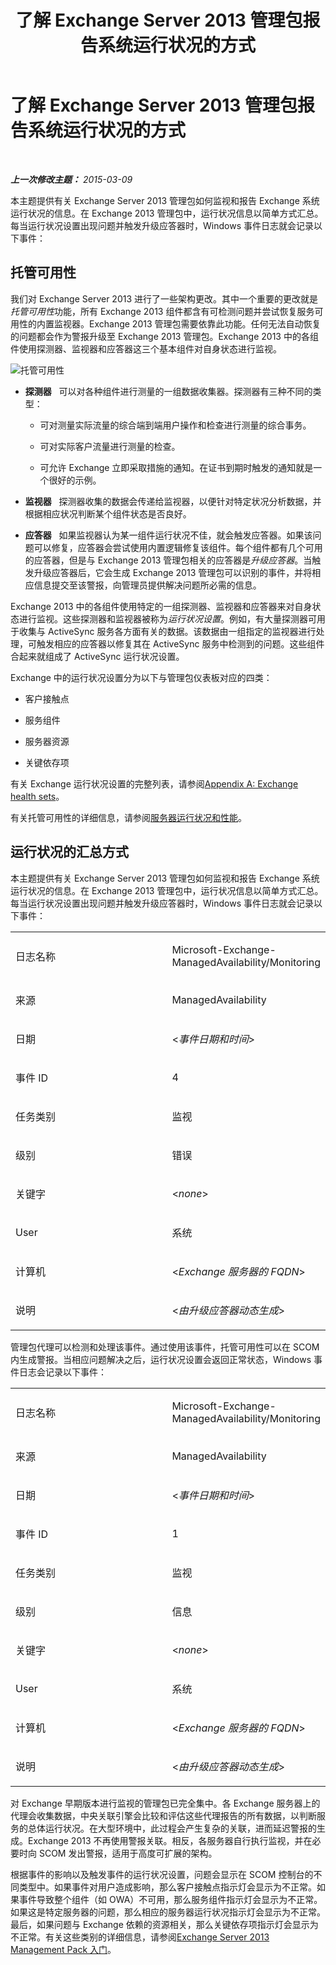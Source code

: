﻿---
title: 了解 Exchange Server 2013 管理包报告系统运行状况的方式
TOCTitle: 了解 Exchange Server 2013 管理包报告系统运行状况的方式
ms:assetid: 6ca8847f-93fe-458d-bd43-7afad7fdd2f4
ms:mtpsurl: https://technet.microsoft.com/zh-cn/library/Dn195910(v=EXCHG.150)
ms:contentKeyID: 53275724
ms.author: dstrome
ms.date: 04/03/2015
mtps_version: v=EXCHG.150
ms.translationtype: HT
---

# 了解 Exchange Server 2013 管理包报告系统运行状况的方式

 

_**上一次修改主题：** 2015-03-09_

本主题提供有关 Exchange Server 2013 管理包如何监视和报告 Exchange 系统运行状况的信息。在 Exchange 2013 管理包中，运行状况信息以简单方式汇总。每当运行状况设置出现问题并触发升级应答器时，Windows 事件日志就会记录以下事件：

## 托管可用性

我们对 Exchange Server 2013 进行了一些架构更改。其中一个重要的更改就是*托管可用性*功能，所有 Exchange 2013 组件都含有可检测问题并尝试恢复服务可用性的内置监视器。Exchange 2013 管理包需要依靠此功能。任何无法自动恢复的问题都会作为警报升级至 Exchange 2013 管理包。Exchange 2013 中的各组件使用探测器、监视器和应答器这三个基本组件对自身状态进行监视。

![托管可用性](images/Dn195910.dd5febae-d05e-4089-a3f5-1691b2d9a3d7(EXCHG.150).png "托管可用性")

  - **探测器**   可以对各种组件进行测量的一组数据收集器。探测器有三种不同的类型：
    
      - 可对测量实际流量的综合端到端用户操作和检查进行测量的综合事务。
    
      - 可对实际客户流量进行测量的检查。
    
      - 可允许 Exchange 立即采取措施的通知。在证书到期时触发的通知就是一个很好的示例。

  - **监视器**   探测器收集的数据会传递给监视器，以便针对特定状况分析数据，并根据相应状况判断某个组件状态是否良好。

  - **应答器**   如果监视器认为某一组件运行状况不佳，就会触发应答器。如果该问题可以修复，应答器会尝试使用内置逻辑修复该组件。每个组件都有几个可用的应答器，但是与 Exchange 2013 管理包相关的应答器是*升级应答器*。当触发升级应答器后，它会生成 Exchange 2013 管理包可以识别的事件，并将相应信息提交至该警报，向管理员提供解决问题所必需的信息。

Exchange 2013 中的各组件使用特定的一组探测器、监视器和应答器来对自身状态进行监视。这些探测器和监视器被称为*运行状况设置*。例如，有大量探测器可用于收集与 ActiveSync 服务各方面有关的数据。该数据由一组指定的监视器进行处理，可触发相应的应答器以修复其在 ActiveSync 服务中检测到的问题。这些组件合起来就组成了 ActiveSync 运行状况设置。

Exchange 中的运行状况设置分为以下与管理包仪表板对应的四类：

  - 客户接触点

  - 服务组件

  - 服务器资源

  - 关键依存项

有关 Exchange 运行状况设置的完整列表，请参阅[Appendix A: Exchange health sets](appendix-a-exchange-health-sets.md)。

有关托管可用性的详细信息，请参阅[服务器运行状况和性能](https://technet.microsoft.com/zh-cn/library/jj150551\(v=exchg.150\))。

## 运行状况的汇总方式

本主题提供有关 Exchange Server 2013 管理包如何监视和报告 Exchange 系统运行状况的信息。在 Exchange 2013 管理包中，运行状况信息以简单方式汇总。每当运行状况设置出现问题并触发升级应答器时，Windows 事件日志就会记录以下事件：


<table>
<colgroup>
<col style="width: 50%" />
<col style="width: 50%" />
</colgroup>
<tbody>
<tr class="odd">
<td><p>日志名称</p></td>
<td><p>Microsoft-Exchange-ManagedAvailability/Monitoring</p></td>
</tr>
<tr class="even">
<td><p>来源</p></td>
<td><p>ManagedAvailability</p></td>
</tr>
<tr class="odd">
<td><p>日期</p></td>
<td><p>&lt;<em>事件日期和时间</em>&gt;</p></td>
</tr>
<tr class="even">
<td><p>事件 ID</p></td>
<td><p>4</p></td>
</tr>
<tr class="odd">
<td><p>任务类别</p></td>
<td><p>监视</p></td>
</tr>
<tr class="even">
<td><p>级别</p></td>
<td><p>错误</p></td>
</tr>
<tr class="odd">
<td><p>关键字</p></td>
<td><p>&lt;<em>none</em>&gt;</p></td>
</tr>
<tr class="even">
<td><p>User</p></td>
<td><p>系统</p></td>
</tr>
<tr class="odd">
<td><p>计算机</p></td>
<td><p>&lt;<em>Exchange 服务器的 FQDN</em>&gt;</p></td>
</tr>
<tr class="even">
<td><p>说明</p></td>
<td><p>&lt;<em>由升级应答器动态生成</em>&gt;</p></td>
</tr>
</tbody>
</table>


管理包代理可以检测和处理该事件。通过使用该事件，托管可用性可以在 SCOM 内生成警报。当相应问题解决之后，运行状况设置会返回正常状态，Windows 事件日志会记录以下事件：


<table>
<colgroup>
<col style="width: 50%" />
<col style="width: 50%" />
</colgroup>
<tbody>
<tr class="odd">
<td><p>日志名称</p></td>
<td><p>Microsoft-Exchange-ManagedAvailability/Monitoring</p></td>
</tr>
<tr class="even">
<td><p>来源</p></td>
<td><p>ManagedAvailability</p></td>
</tr>
<tr class="odd">
<td><p>日期</p></td>
<td><p>&lt;<em>事件日期和时间</em>&gt;</p></td>
</tr>
<tr class="even">
<td><p>事件 ID</p></td>
<td><p>1</p></td>
</tr>
<tr class="odd">
<td><p>任务类别</p></td>
<td><p>监视</p></td>
</tr>
<tr class="even">
<td><p>级别</p></td>
<td><p>信息</p></td>
</tr>
<tr class="odd">
<td><p>关键字</p></td>
<td><p>&lt;<em>none</em>&gt;</p></td>
</tr>
<tr class="even">
<td><p>User</p></td>
<td><p>系统</p></td>
</tr>
<tr class="odd">
<td><p>计算机</p></td>
<td><p>&lt;<em>Exchange 服务器的 FQDN</em>&gt;</p></td>
</tr>
<tr class="even">
<td><p>说明</p></td>
<td><p>&lt;<em>由升级应答器动态生成</em>&gt;</p></td>
</tr>
</tbody>
</table>


对 Exchange 早期版本进行监视的管理包已完全集中。各 Exchange 服务器上的代理会收集数据，中央关联引擎会比较和评估这些代理报告的所有数据，以判断服务的总体运行状况。在大型环境中，此过程会产生复杂的关联，进而延迟警报的生成。Exchange 2013 不再使用警报关联。相反，各服务器自行执行监视，并在必要时向 SCOM 发出警报，适用于高度可扩展的架构。

根据事件的影响以及触发事件的运行状况设置，问题会显示在 SCOM 控制台的不同类型中。如果事件对用户造成影响，那么客户接触点指示灯会显示为不正常。如果事件导致整个组件（如 OWA）不可用，那么服务组件指示灯会显示为不正常。如果这是特定服务器的问题，那么相应的服务器运行状况指示灯会显示为不正常。最后，如果问题与 Exchange 依赖的资源相关，那么关键依存项指示灯会显示为不正常。有关这些类别的详细信息，请参阅[Exchange Server 2013 Management Pack 入门](getting-started-with-exchange-server-2013-management-pack.md)。

